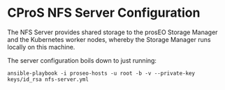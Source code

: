 CProS NFS Server Configuration
==============================

The NFS Server provides shared storage to the prosEO Storage Manager and the Kubernetes worker nodes, whereby the Storage Manager
runs locally on this machine.

The server configuration boils down to just running:
```
ansible-playbook -i proseo-hosts -u root -b -v --private-key keys/id_rsa nfs-server.yml
```
